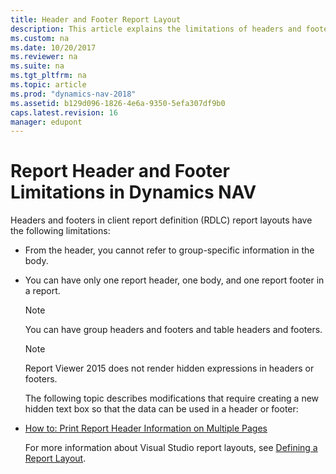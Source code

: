 ```yaml
---
title: Header and Footer Report Layout
description: This article explains the limitations of headers and footers in client report definition RDLC report layouts in Microsoft Dynamics NAV.
ms.custom: na
ms.date: 10/20/2017
ms.reviewer: na
ms.suite: na
ms.tgt_pltfrm: na
ms.topic: article
ms.prod: "dynamics-nav-2018"
ms.assetid: b129d096-1826-4e6a-9350-5efa307df9b0
caps.latest.revision: 16
manager: edupont
---
```

# Report Header and Footer Limitations in Dynamics NAV
Headers and footers in client report definition \(RDLC\) report layouts have the following limitations:  
  
- From the header, you cannot refer to group-specific information in the body.  
  
- You can have only one report header, one body, and one report footer in a report.  
  
  > [!NOTE]  
  >  You can have group headers and footers and table headers and footers.  
  
  > [!NOTE]  
  >  Report Viewer 2015 does not render hidden expressions in headers or footers.  
  
  The following topic describes modifications that require creating a new hidden text box so that the data can be used in a header or footer:  
  
- [How to: Print Report Header Information on Multiple Pages](How-to--Print-Report-Header-Information-on-Multiple-Pages.md)  
  
  For more information about Visual Studio report layouts, see [Defining a Report Layout](http://go.microsoft.com/fwlink/?linkid=126035).